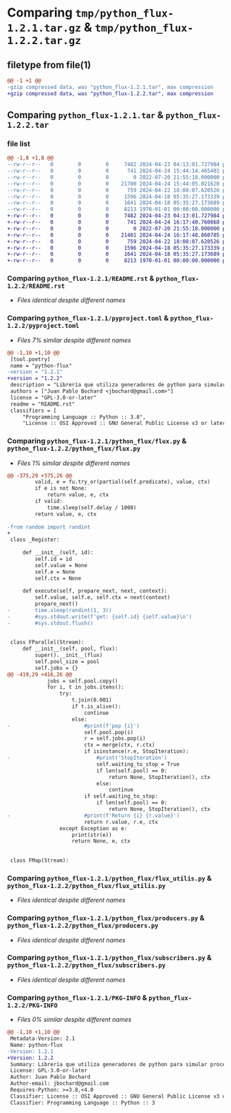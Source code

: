 # Comparing `tmp/python_flux-1.2.1.tar.gz` & `tmp/python_flux-1.2.2.tar.gz`

## filetype from file(1)

```diff
@@ -1 +1 @@
-gzip compressed data, was "python_flux-1.2.1.tar", max compression
+gzip compressed data, was "python_flux-1.2.2.tar", max compression
```

## Comparing `python_flux-1.2.1.tar` & `python_flux-1.2.2.tar`

### file list

```diff
@@ -1,8 +1,8 @@
--rw-r--r--   0        0        0     7482 2024-04-23 04:13:01.727984 python_flux-1.2.1/README.rst
--rw-r--r--   0        0        0      741 2024-04-24 15:44:14.465401 python_flux-1.2.1/pyproject.toml
--rw-r--r--   0        0        0        0 2022-07-20 21:55:18.000000 python_flux-1.2.1/python_flux/__init__.py
--rw-r--r--   0        0        0    21700 2024-04-24 15:44:05.021620 python_flux-1.2.1/python_flux/flux.py
--rw-r--r--   0        0        0      759 2024-04-22 18:08:07.620526 python_flux-1.2.1/python_flux/flux_utilis.py
--rw-r--r--   0        0        0     1596 2024-04-18 05:35:27.173339 python_flux-1.2.1/python_flux/producers.py
--rw-r--r--   0        0        0     1641 2024-04-18 05:35:27.173689 python_flux-1.2.1/python_flux/subscribers.py
--rw-r--r--   0        0        0     8213 1970-01-01 00:00:00.000000 python_flux-1.2.1/PKG-INFO
+-rw-r--r--   0        0        0     7482 2024-04-23 04:13:01.727984 python_flux-1.2.2/README.rst
+-rw-r--r--   0        0        0      741 2024-04-24 16:17:40.760868 python_flux-1.2.2/pyproject.toml
+-rw-r--r--   0        0        0        0 2022-07-20 21:55:18.000000 python_flux-1.2.2/python_flux/__init__.py
+-rw-r--r--   0        0        0    21401 2024-04-24 16:17:48.860785 python_flux-1.2.2/python_flux/flux.py
+-rw-r--r--   0        0        0      759 2024-04-22 18:08:07.620526 python_flux-1.2.2/python_flux/flux_utilis.py
+-rw-r--r--   0        0        0     1596 2024-04-18 05:35:27.173339 python_flux-1.2.2/python_flux/producers.py
+-rw-r--r--   0        0        0     1641 2024-04-18 05:35:27.173689 python_flux-1.2.2/python_flux/subscribers.py
+-rw-r--r--   0        0        0     8213 1970-01-01 00:00:00.000000 python_flux-1.2.2/PKG-INFO
```

### Comparing `python_flux-1.2.1/README.rst` & `python_flux-1.2.2/README.rst`

 * *Files identical despite different names*

### Comparing `python_flux-1.2.1/pyproject.toml` & `python_flux-1.2.2/pyproject.toml`

 * *Files 7% similar despite different names*

```diff
@@ -1,10 +1,10 @@
 [tool.poetry]
 name = "python-flux"
-version = "1.2.1"
+version = "1.2.2"
 description = "Librería que utiliza generadores de python para simular procesamiento de flujo de datos"
 authors = ["Juan Pablo Bochard <jbochard@gmail.com>"]
 license = "GPL-3.0-or-later"
 readme = "README.rst"
 classifiers = [
     "Programming Language :: Python :: 3.8",
     "License :: OSI Approved :: GNU General Public License v3 or later (GPLv3+)",
```

### Comparing `python_flux-1.2.1/python_flux/flux.py` & `python_flux-1.2.2/python_flux/flux.py`

 * *Files 1% similar despite different names*

```diff
@@ -375,29 +375,26 @@
         valid, e = fu.try_or(partial(self.predicate), value, ctx)
         if e is not None:
             return value, e, ctx
         if valid:
             time.sleep(self.delay / 1000)
         return value, e, ctx
 
-from random import randint
+
 class _Register:
 
     def __init__(self, id):
         self.id = id
         self.value = None
         self.e = None
         self.ctx = None
 
     def execute(self, prepare_next, next, context):
         self.value, self.e, self.ctx = next(context)
         prepare_next()
-        time.sleep(randint(1, 3))
-        #sys.stdout.write(f'get: {self.id} {self.value}\n')
-        #sys.stdout.flush()
 
 
 class FParallel(Stream):
     def __init__(self, pool, flux):
         super().__init__(flux)
         self.pool_size = pool
         self.jobs = {}
@@ -419,29 +416,26 @@
             jobs = self.pool.copy()
             for i, t in jobs.items():
                 try:
                     t.join(0.001)
                     if t.is_alive():
                         continue
                     else:
-                        #print(f'pop {i}')
                         self.pool.pop(i)
                         r = self.jobs.pop(i)
                         ctx = merge(ctx, r.ctx)
                         if isinstance(r.e, StopIteration):
-                            #print('StopIteration')
                             self.waiting_to_stop = True
                             if len(self.pool) == 0:
                                 return None, StopIteration(), ctx
                             else:
                                 continue
                         if self.waiting_to_stop:
                             if len(self.pool) == 0:
                                 return None, StopIteration(), ctx
-                        #print(f'Return {i} {r.value}')
                         return r.value, r.e, ctx
                 except Exception as e:
                     print(str(e))
                     return None, e, ctx
 
 
 class FMap(Stream):
```

### Comparing `python_flux-1.2.1/python_flux/flux_utilis.py` & `python_flux-1.2.2/python_flux/flux_utilis.py`

 * *Files identical despite different names*

### Comparing `python_flux-1.2.1/python_flux/producers.py` & `python_flux-1.2.2/python_flux/producers.py`

 * *Files identical despite different names*

### Comparing `python_flux-1.2.1/python_flux/subscribers.py` & `python_flux-1.2.2/python_flux/subscribers.py`

 * *Files identical despite different names*

### Comparing `python_flux-1.2.1/PKG-INFO` & `python_flux-1.2.2/PKG-INFO`

 * *Files 0% similar despite different names*

```diff
@@ -1,10 +1,10 @@
 Metadata-Version: 2.1
 Name: python-flux
-Version: 1.2.1
+Version: 1.2.2
 Summary: Librería que utiliza generadores de python para simular procesamiento de flujo de datos
 License: GPL-3.0-or-later
 Author: Juan Pablo Bochard
 Author-email: jbochard@gmail.com
 Requires-Python: >=3.8,<4.0
 Classifier: License :: OSI Approved :: GNU General Public License v3 or later (GPLv3+)
 Classifier: Programming Language :: Python :: 3
```

